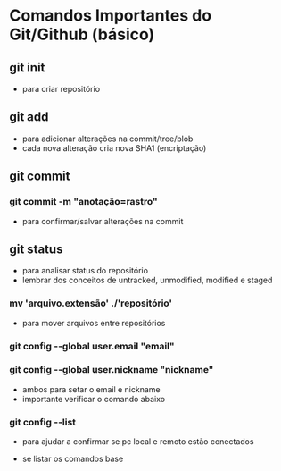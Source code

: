 # Comandos Importantes do Git/Github (básico)

## git init

- para criar repositório

## git add

- para adicionar alterações na commit/tree/blob
- cada nova alteração cria nova SHA1 (encriptação)

## git commit

### git commit -m "anotação=rastro"

- para confirmar/salvar alterações na commit

## git status

- para analisar status do repositório
- lembrar dos conceitos de untracked, unmodified, modified e staged

### mv 'arquivo.extensão' ./'repositório'

- para mover arquivos entre repositórios

### git config --global user.email "email"

### git config --global user.nickname "nickname"

- ambos para setar o email e nickname
- importante verificar o comando abaixo

### git config --list

- para ajudar a confirmar se pc local e remoto estão conectados

- se listar os comandos base
